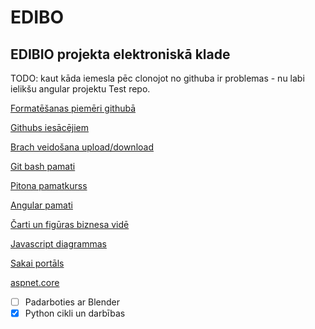 # EDIBO
## EDIBIO projekta elektroniskā klade

TODO: kaut kāda iemesla pēc clonojot no githuba ir problemas - nu labi ielikšu angular projektu Test repo.

[Formatēšanas piemēri githubā](https://help.github.com/en/github/writing-on-github/basic-writing-and-formatting-syntax)

[Githubs iesācējiem](https://product.hubspot.com/blog/git-and-github-tutorial-for-beginners)

[Brach veidošana upload/download](https://guides.github.com/activities/hello-world/)

[Git bash pamati](https://guides.github.com/introduction/git-handbook/)

[Pitona pamatkurss](https://www.py4e.com/)

[Angular pamati](https://angular.io/start)

[Čarti un figūras biznesa vidē](https://bpmn.io/)

[Javascript diagrammas](https://gojs.net/)

[Sakai portāls](https://tsugi.sakai.lv/portal)

[aspnet.core](https://docs.microsoft.com/en-us/aspnet/core/tutorials/first-mvc-app/working-with-sql?view=aspnetcore-3.1&tabs=visual-studio-code)


- [ ] Padarboties ar Blender 
- [x] Python cikli un darbības
